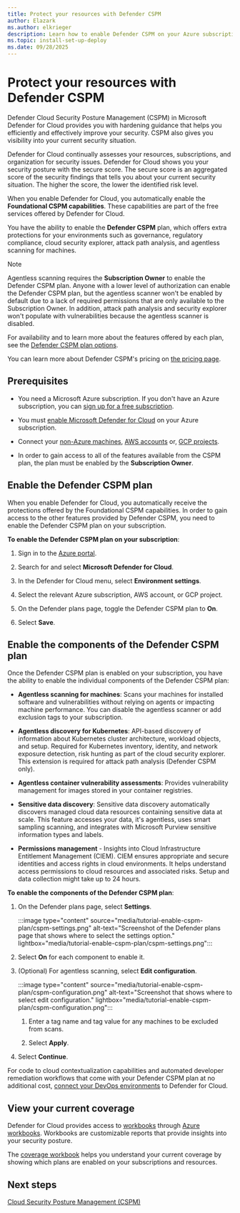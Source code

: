 ```yaml
---
title: Protect your resources with Defender CSPM
author: Elazark
ms.author: elkrieger
description: Learn how to enable Defender CSPM on your Azure subscription for Microsoft Defender for Cloud and enhance your security posture.
ms.topic: install-set-up-deploy
ms.date: 09/28/2025
---
```


# Protect your resources with Defender CSPM

Defender Cloud Security Posture Management (CSPM) in Microsoft Defender for Cloud provides you with hardening guidance that helps you efficiently and effectively improve your security. CSPM also gives you visibility into your current security situation.

Defender for Cloud continually assesses your resources, subscriptions, and organization for security issues. Defender for Cloud shows you your security posture with the secure score. The secure score is an aggregated score of the security findings that tells you about your current security situation. The higher the score, the lower the identified risk level.

When you enable Defender for Cloud, you automatically enable the **Foundational CSPM capabilities**. These capabilities are part of the free services offered by Defender for Cloud.

You have the ability to enable the **Defender CSPM** plan, which offers extra protections for your environments such as governance, regulatory compliance, cloud security explorer, attack path analysis, and agentless scanning for machines.

> [!NOTE]
> Agentless scanning requires the **Subscription Owner** to enable the Defender CSPM plan. Anyone with a lower level of authorization can enable the Defender CSPM plan, but the agentless scanner won't be enabled by default due to a lack of required permissions that are only available to the Subscription Owner. In addition, attack path analysis and security explorer won't populate with vulnerabilities because the agentless scanner is disabled.

For availability and to learn more about the features offered by each plan, see the [Defender CSPM plan options](concept-cloud-security-posture-management.md).

You can learn more about Defender CSPM's pricing on [the pricing page](https://azure.microsoft.com/pricing/details/defender-for-cloud/).

## Prerequisites

- You need a Microsoft Azure subscription. If you don't have an Azure subscription, you can [sign up for a free subscription](https://azure.microsoft.com/pricing/free-trial/).

- You must [enable Microsoft Defender for Cloud](get-started.md#enable-defender-for-cloud-on-your-azure-subscription) on your Azure subscription.

- Connect your [non-Azure machines](quickstart-onboard-machines.md), [AWS accounts](quickstart-onboard-aws.md) or, [GCP projects](quickstart-onboard-gcp.md).

- In order to gain access to all of the features available from the CSPM plan, the plan must be enabled by the **Subscription Owner**.

## Enable the Defender CSPM plan

When you enable Defender for Cloud, you automatically receive the protections offered by the Foundational CSPM capabilities. In order to gain access to the other features provided by Defender CSPM, you need to enable the Defender CSPM plan on your subscription.

**To enable the Defender CSPM plan on your subscription**:

1. Sign in to the [Azure portal](https://portal.azure.com).

1. Search for and select **Microsoft Defender for Cloud**.

1. In the Defender for Cloud menu, select **Environment settings**.

1. Select the relevant Azure subscription, AWS account, or GCP project.

1. On the Defender plans page, toggle the Defender CSPM plan to **On**.

1. Select **Save**.

## Enable the components of the Defender CSPM plan

Once the Defender CSPM plan is enabled on your subscription, you have the ability to enable the individual components of the Defender CSPM plan:

- **Agentless scanning for machines**: Scans your machines for installed software and vulnerabilities without relying on agents or impacting machine performance. You can disable the agentless scanner or add exclusion tags to your subscription.

- **Agentless discovery for Kubernetes**: API-based discovery of information about Kubernetes cluster architecture, workload objects, and setup. Required for Kubernetes inventory, identity, and network exposure detection, risk hunting as part of the cloud security explorer. This extension is required for attack path analysis (Defender CSPM only).

- **Agentless container vulnerability assessments**: Provides vulnerability management for images stored in your container registries.

- **Sensitive data discovery**: Sensitive data discovery automatically discovers managed cloud data resources containing sensitive data at scale. This feature accesses your data, it's agentless, uses smart sampling scanning, and integrates with Microsoft Purview sensitive information types and labels.

- **Permissions management** - Insights into Cloud Infrastructure Entitlement Management (CIEM). CIEM ensures appropriate and secure identities and access rights in cloud environments. It helps understand access permissions to cloud resources and associated risks. Setup and data collection might take up to 24 hours.

**To enable the components of the Defender CSPM plan**:

1. On the Defender plans page, select **Settings**.

    :::image type="content" source="media/tutorial-enable-cspm-plan/cspm-settings.png" alt-text="Screenshot of the Defender plans page that shows where to select the settings option." lightbox="media/tutorial-enable-cspm-plan/cspm-settings.png":::

1. Select **On** for each component to enable it.

1. (Optional) For agentless scanning, select **Edit configuration**.

    :::image type="content" source="media/tutorial-enable-cspm-plan/cspm-configuration.png" alt-text="Screenshot that shows where to select edit configuration." lightbox="media/tutorial-enable-cspm-plan/cspm-configuration.png":::

    1. Enter a tag name and tag value for any machines to be excluded from scans.

    1. Select **Apply**.

1. Select **Continue**.

For code to cloud contextualization capabilities and automated developer remediation workflows that come with your Defender CSPM plan at no additional cost, [connect your DevOps environments](defender-for-devops-introduction.md) to Defender for Cloud.

## View your current coverage

Defender for Cloud provides access to [workbooks](custom-dashboards-azure-workbooks.md) through [Azure workbooks](/azure/azure-monitor/visualize/workbooks-overview). Workbooks are customizable reports that provide insights into your security posture.

The [coverage workbook](custom-dashboards-azure-workbooks.md#coverage-workbook) helps you understand your current coverage by showing which plans are enabled on your subscriptions and resources.

## Next steps

[Cloud Security Posture Management (CSPM)](concept-cloud-security-posture-management.md)
